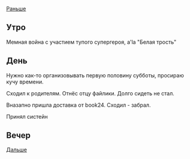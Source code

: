 [Раньше](2021.07.02.md)
## Утро
Мемная война с участием тупого супергероя, a'la "Белая трость"
## День
Нужно как-то организовывать первую половину субботы, просираю кучу времени.

Сходил к родителям. Отнёс отцу файлики. Долго сидеть не стал.

Вназапно пришла доставка от book24. Сходил - забрал.

Принял систейн
## Вечер
[Дальше](2021.07.03.md)
